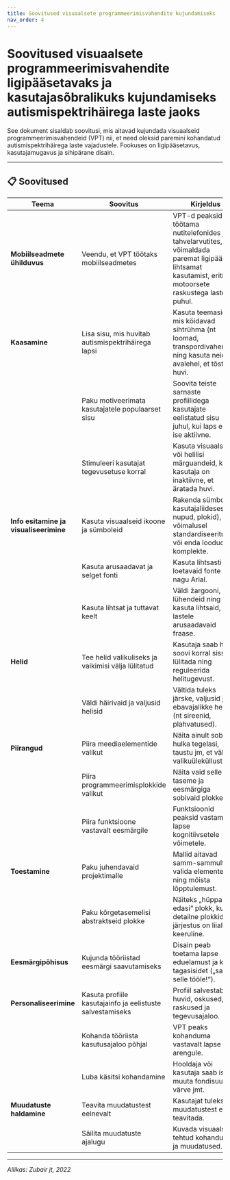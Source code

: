 ```yaml
---
title: Soovitused visuaalsete programmeerimisvahendite kujundamiseks
nav_order: 4
---
```


# Soovitused visuaalsete programmeerimisvahendite ligipääsetavaks ja kasutajasõbralikuks kujundamiseks autismispektrihäirega laste jaoks

See dokument sisaldab soovitusi, mis aitavad kujundada visuaalseid programmeerimisvahendeid (VPT) nii, et need oleksid paremini kohandatud autismispektrihäirega laste vajadustele. Fookuses on ligipääsetavus, kasutajamugavus ja sihipärane disain.

---

## 📋 Soovitused

| **Teema** | **Soovitus** | **Kirjeldus** |
|-----------|--------------|----------------|
| **Mobiilseadmete ühilduvus** | Veendu, et VPT töötaks mobiilseadmetes | VPT-d peaksid töötama nutitelefonides ja tahvelarvutites, et võimaldada paremat ligipääsu ja lihtsamat kasutamist, eriti motoorsete raskustega laste puhul. |
| **Kaasamine** | Lisa sisu, mis huvitab autismispektrihäirega lapsi | Kasuta teemasid, mis köidavad sihtrühma (nt loomad, transpordivahendid) ning kasuta neid ka avalehel, et tõsta huvi. |
|  | Paku motiveerimata kasutajatele populaarset sisu | Soovita teiste sarnaste profiilidega kasutajate eelistatud sisu juhul, kui laps ei ole ise aktiivne. |
|  | Stimuleeri kasutajat tegevusetuse korral | Kasuta visuaalseid või helilisi märguandeid, kui kasutaja on inaktiivne, et äratada huvi. |
| **Info esitamine ja visualiseerimine** | Kasuta visuaalseid ikoone ja sümboleid | Rakenda sümboleid kasutajaliideses (nt nupud, plokid), võimalusel standardiseeritud või enda loodud komplekte. |
|  | Kasuta arusaadavat ja selget fonti | Kasuta lihtsasti loetavaid fonte nagu Arial. |
|  | Kasuta lihtsat ja tuttavat keelt | Väldi žargooni, lühendeid ning kasuta lihtsaid, lastele arusaadavaid fraase. |
| **Helid** | Tee helid valikuliseks ja vaikimisi välja lülitatud | Kasutaja saab helid soovi korral sisse lülitada ning reguleerida helitugevust. |
|  | Väldi häirivaid ja valjusid helisid | Vältida tuleks järske, valjusid ja ebavajalikke helisid (nt sireenid, plahvatused). |
| **Piirangud** | Piira meediaelementide valikut | Näita ainult sobivat hulka tegelasi, taustu jm, et vältida valikuüleküllust. |
|  | Piira programmeerimisplokkide valikut | Näita vaid selle taseme ja eesmärgiga sobivaid plokke. |
|  | Piira funktsioone vastavalt eesmärgile | Funktsioonid peaksid vastama lapse kognitiivsetele võimetele. |
| **Toestamine** | Paku juhendavaid projektimalle | Mallid aitavad samm-sammult valida elemente ning mõista lõpptulemust. |
|  | Paku kõrgetasemelisi abstraktseid plokke | Näiteks „hüppa edasi“ plokk, kui detailne plokkide järjestus on liialt keeruline. |
| **Eesmärgipõhisus** | Kujunda tööriistad eesmärgi saavutamiseks | Disain peab toetama lapse eduelamust ja kiiret tagasisidet („sain selle tööle!“). |
| **Personaliseerimine** | Kasuta profiile kasutajainfo ja eelistuste salvestamiseks | Profiil salvestab huvid, oskused, raskused ja tegevusajaloo. |
|  | Kohanda tööriista kasutusajaloo põhjal | VPT peaks kohanduma vastavalt lapse arengule. |
|  | Luba käsitsi kohandamine | Hooldaja või kasutaja saab ise muuta fondisuurust, värve jmt. |
| **Muudatuste haldamine** | Teavita muudatustest eelnevalt | Kasutajat tuleks muudatustest enne teavitada. |
|  | Säilita muudatuste ajalugu | Kuvada visuaalselt tehtud kohandused ja muudatused. |

---

*Allikas: Zubair jt, 2022*
